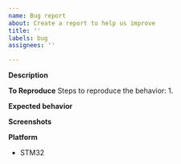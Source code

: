 ```yaml
---
name: Bug report
about: Create a report to help us improve
title: ''
labels: bug
assignees: ''

---
```


**Description**


**To Reproduce**
Steps to reproduce the behavior:
1. 


**Expected behavior**


**Screenshots**


**Platform**
 - STM32
